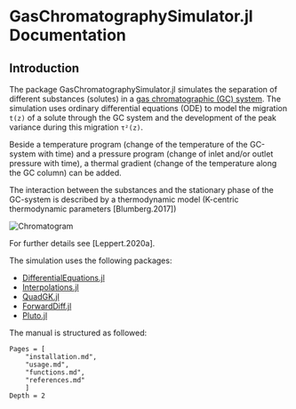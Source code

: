 # GasChromatographySimulator.jl Documentation



## Introduction

The package GasChromatographySimulator.jl simulates the separation of different substances (solutes) in a [gas chromatographic (GC) system](https://en.wikipedia.org/wiki/Gas_chromatography). The simulation uses ordinary differential equations (ODE) to model the migration ``t(z)`` of a solute through the GC system and the development of the peak variance during this migration ``τ²(z)``.

Beside a temperature program (change of the temperature of the GC-system with time) and a pressure program (change of inlet and/or outlet pressure with time), a thermal gradient (change of the temperature along the GC column) can be added. 

The interaction between the substances and the stationary phase of the GC-system is described by a thermodynamic model (K-centric thermodynamic parameters [Blumberg.2017])

![Chromatogram](https://i.ibb.co/HF3gM5r/Chromatogram.png)

For further details see [Leppert.2020a].

The simulation uses the following packages:
- [DifferentialEquations.jl](https://github.com/SciML/DifferentialEquations.jl)
- [Interpolations.jl](https://github.com/JuliaMath/Interpolations.jl)
- [QuadGK.jl](https://github.com/JuliaMath/QuadGK.jl)
- [ForwardDiff.jl](https://github.com/JuliaDiff/ForwardDiff.jl)
- [Pluto.jl](https://github.com/fonsp/Pluto.jl)

The manual is structured as followed:

```@contents
Pages = [
    "installation.md",
    "usage.md",
    "functions.md",
    "references.md"
    ]
Depth = 2
```


